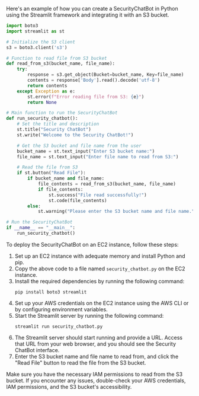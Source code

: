 Here's an example of how you can create a SecurityChatBot in Python using the Streamlit framework and integrating it with an S3 bucket.

```python
import boto3
import streamlit as st

# Initialize the S3 client
s3 = boto3.client('s3')

# Function to read file from S3 bucket
def read_from_s3(bucket_name, file_name):
    try:
        response = s3.get_object(Bucket=bucket_name, Key=file_name)
        contents = response['Body'].read().decode('utf-8')
        return contents
    except Exception as e:
        st.error(f"Error reading file from S3: {e}")
        return None

# Main function to run the SecurityChatBot
def run_security_chatbot():
    # Set the title and description
    st.title("Security ChatBot")
    st.write("Welcome to the Security ChatBot!")

    # Get the S3 bucket and file name from the user
    bucket_name = st.text_input("Enter S3 bucket name:")
    file_name = st.text_input("Enter file name to read from S3:")

    # Read the file from S3
    if st.button("Read File"):
        if bucket_name and file_name:
            file_contents = read_from_s3(bucket_name, file_name)
            if file_contents:
                st.success("File read successfully!")
                st.code(file_contents)
        else:
            st.warning("Please enter the S3 bucket name and file name.")

# Run the SecurityChatBot
if __name__ == "__main__":
    run_security_chatbot()
```

To deploy the SecurityChatBot on an EC2 instance, follow these steps:

1. Set up an EC2 instance with adequate memory and install Python and pip.
2. Copy the above code to a file named `security_chatbot.py` on the EC2 instance.
3. Install the required dependencies by running the following command:
   ```
   pip install boto3 streamlit
   ```
4. Set up your AWS credentials on the EC2 instance using the AWS CLI or by configuring environment variables.
5. Start the Streamlit server by running the following command:
   ```
   streamlit run security_chatbot.py
   ```
6. The Streamlit server should start running and provide a URL. Access that URL from your web browser, and you should see the Security ChatBot interface.
7. Enter the S3 bucket name and file name to read from, and click the "Read File" button to read the file from the S3 bucket.

Make sure you have the necessary IAM permissions to read from the S3 bucket. If you encounter any issues, double-check your AWS credentials, IAM permissions, and the S3 bucket's accessibility.

